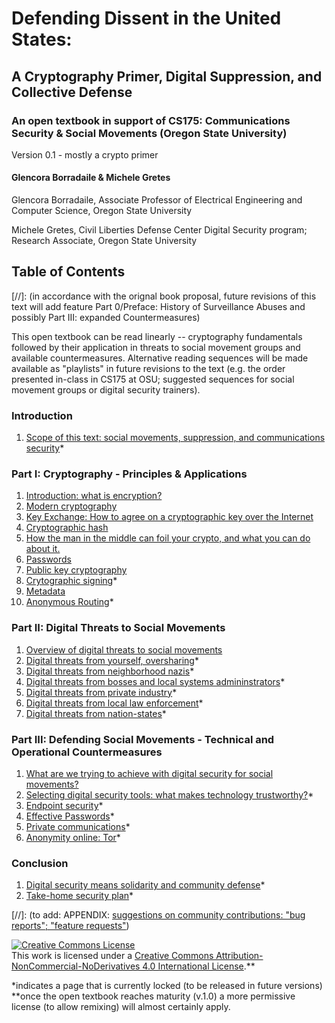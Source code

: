 # Defending Dissent in the United States:
## A Cryptography Primer, Digital Suppression, and Collective Defense 
### An open textbook in support of CS175: Communications Security & Social Movements (Oregon State University)

Version 0.1 - mostly a crypto primer

#### Glencora Borradaile & Michele Gretes

Glencora Borradaile, Associate Professor of Electrical Engineering and Computer Science, Oregon State University 

Michele Gretes, Civil Liberties Defense Center Digital Security program; Research Associate, Oregon State University

## Table of Contents

[//]: (in accordance with the orignal book proposal, future revisions of this text will add feature Part 0/Preface: History of Surveillance Abuses and possibly Part III: expanded Countermeasures)

This open textbook can be read linearly -- cryptography fundamentals followed by their application in threats to social movement groups and available countermeasures.  Alternative reading sequences will be made available as "playlists" in future revisions to the text (e.g. the order presented in-class in CS175 at OSU; suggested sequences for social movement groups or digital security trainers).

### Introduction
1. [Scope of this text: social movements, suppression, and communications security](scope.md)*

### Part I: Cryptography - Principles & Applications
1. [Introduction: what is encryption?](cryptography.md)   
1. [Modern cryptography](modern-cryptography.md)
1. [Key Exchange: How to agree on a cryptographic key over the Internet](key-exchange.md)
1. [Cryptographic hash](cryptographic-hash.md)
1. [How the man in the middle can foil your crypto, and what you can do about it.](man-in-the-middle.md)
1. [Passwords](passwords.md)
1. [Public key cryptography](public-key-cryptography.md)
1. [Crytographic signing](authenticity.md)*
1. [Metadata](meta-data.md)
1. [Anonymous Routing](anonymous-routing.md)*

### Part II: Digital Threats to Social Movements

1. [Overview of digital threats to social movements](threat-overview.md)
1. [Digital threats from yourself, oversharing](threat-you.md)*
1. [Digital threats from neighborhood nazis](threat-neigh.md)*
1. [Digital threats from bosses and local systems admininstrators](threat-bosses.md)*
1. [Digital threats from private industry](threat-industry.md)*
1. [Digital threats from local law enforcement](threat-cops.md)*
1. [Digital threats from nation-states](threat-state.md)*

### Part III: Defending Social Movements - Technical and Operational Countermeasures

1. [What are we trying to achieve with digital security for social movements?](goals.md)
1. [Selecting digital security tools: what makes technology trustworthy?](trust.md)*
1. [Endpoint security](endpoints.md)*
1. [Effective Passwords](password-practices)*
1. [Private communications](comms.md)*
1. [Anonymity online: Tor](tor.md)*

### Conclusion

1. [Digital security means solidarity and community defense](community-defense.md)*
1. [Take-home security plan](plan.md)*

[//]: (to add: APPENDIX: [suggestions on community contributions: "bug reports"; "feature requests"](howto-contribute.md*))

<a rel="license" href="http://creativecommons.org/licenses/by-nc-nd/4.0/"><img alt="Creative Commons License" style="border-width:0" src="https://i.creativecommons.org/l/by-nc-nd/4.0/88x31.png" /></a><br />This work is licensed under a <a rel="license" href="http://creativecommons.org/licenses/by-nc-nd/4.0/">Creative Commons Attribution-NonCommercial-NoDerivatives 4.0 International License</a>.**

*indicates a page that is currently locked (to be released in future versions) 
**once the open textbook reaches maturity (v.1.0) a more permissive license (to allow remixing) will almost certainly apply.